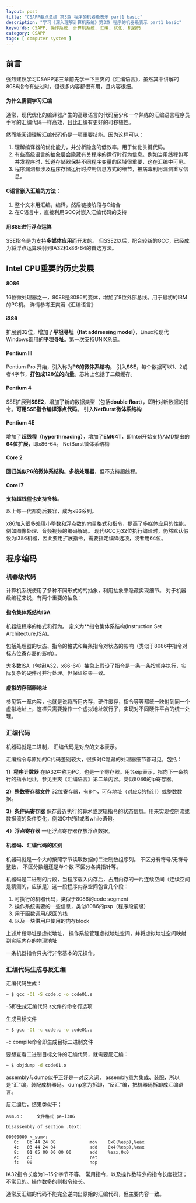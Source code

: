 ```yaml
---
layout: post
title: "CSAPP要点总结 第3章 程序的机器级表示 part1 basic"
description: "学习《深入理解计算机系统》第3章 程序的机器级表示 part1 basic"
keywords: CSAPP, 操作系统, 计算机系统, 汇编, 优化, 机器码
category: CSAPP
tags: [ computer system ]
---
```


## 前言
强烈建议学习CSAPP第三章前先学一下王爽的《汇编语言》，虽然其中讲解的8086指令有些过时，但很多内容都很有用，且内容很细。

#### 为什么需要学习汇编
通常，现代优化的编译器产生的高级语言的代码至少和一个熟练的汇编语言程序员手写的汇编代码一样高效，且比汇编有更好的可移植性。

然而能阅读理解汇编代码仍是一项重要技能。因为这样可以：

1. 理解编译器的优化能力，并分析隐含的低效率。用于优化关键代码。
2. 有些高级语言的抽象层会隐藏有关程序的运行时行为信息。例如当用线程包写并发程序时，知道存储器保持不同程序变量的区域很重要，这在汇编中可见。
3. 程序漏洞都涉及程序存储运行时控制信息方式的细节，被病毒利用漏洞重写信息。

#### C语言嵌入汇编的方法：

1. 整个文本用汇编，编译，然后链接阶段与C结合
2. 在C语言中，直接利用GCC对嵌入汇编代码的支持

#### 用SSE进行浮点运算
SSE指令是为支持**多媒体应用**而开发的。
但SSE2以后，配合较新的GCC，已经成为将浮点运算映射到IA32和x86-64的首选方法。

## Intel CPU重要的历史发展
#### 8086
16位微处理器之一，8088是8086的变体，增加了8位外部总线。用于最初的IBM的PC机。
详情参考王爽著《汇编语言》

#### i386
扩展到32位，增加了**平坦寻址（flat addressing model）**，Linux和现代Windows都用的**平坦寻址**。第一次支持UNIX系统。

#### Pentium III
Pentium Pro 开始，引入称为**P6的微体系结构**。
引入**SSE**，每个数据可以1、2或者4字节，**打包成128位的向量**。芯片上包括了二级缓存。

#### Pentium 4
SSE扩展到**SSE2**，增加了新的数据类型（包括**double float**），即针对新数据的指令。**可用SSE指令编译浮点代码**。
引入**NetBurst微体系结构**

#### Pentium 4E
增加了**超线程（hyperthreading）**，增加了**EM64T**，即Intel开始支持AMD提出的**64位扩展**，即x86-64。
NetBurst微体系结构

#### Core 2
**回归类似P6的微体系结构**。**多核处理器**，但不支持超线程。

#### Core i7
**支持超线程也支持多核**。

以上每一代都向后兼容，成为x86系列。

x86加入很多处理小整数和浮点数的向量格式和指令，提高了多媒体应用的性能，
例如图像处理、音频视频的编码解码。
现代GCC为32位执行编译时，仍然默认假设为i386机器，因此要用扩展指令，需要指定编译选项，或者用64位。

## 程序编码
### 机器级代码
计算机系统使用了多种不同形式的的抽象，利用抽象来隐藏实现细节。
对于机器级编程来说，有两个重要的抽象：
#### 指令集体系结构ISA
机器级程序的格式和行为。
定义为**指令集体系结构(Instruction Set Architecture,ISA)。

包括处理器的状态、指令的格式和每条指令对状态的影响（类似于8086中指令对标志位寄存器的影响）。

大多数ISA（包括IA32，x86-64）抽象上假设了指令是一条一条按顺序执行，实际复杂的硬件可并行处理。但保证结果一致。

#### 虚拟的存储器地址
参见第一章内容，也就是说将所用内存，硬件缓存，指令等等都统一映射到同一个虚拟地址上，这样只需要操作一个虚拟地址就行了，实现对不同硬件平台的统一处理。

### 汇编代码
机器码就是二进制，
汇编代码是对应的文本表示。

汇编指令与原始的C代码差别较大，很多对C隐藏的处理器细节都可见，包括：

**1）程序计数器**
在IA32中称为PC，也是一个寄存器。用%eip表示，指向下一条执行的指令地址，参见王爽《汇编语言》第二章内容。类似8086的ip寄存器。

**2）整数寄存器文件**
32位寄存器，有8个，可存地址（对应C的指针）或整数数据。

**3）条件码寄存器**
保存最近执行的算术或逻辑指令的状态信息。用来实现控制流或数据流的条件变化，例如C中的if或者while语句。

**4）浮点寄存器**
一组浮点寄存器存放浮点数据。

#### 机器码、汇编代码的区别
机器码就是一个大的按照字节读取数据的二进制数组序列。
不区分有符号/无符号整数，
不区分数组还是单个数
不区分各类指针等。

机器码是二进制的片段，当程序载入内存后，占用内存的一片连续空间（连续空间是猜测的，应该是）这一段程序内存空间包含几个段：

1. 可执行的机器代码，类似于8086的code segment
2. 操作系统需要的一些信息，类似8086的psp（程序段前缀）
3. 用于函数调用/返回的栈
4. 以及一块供用户使用的内存block

上述片段寻址是虚拟地址，
操作系统管理虚拟地址空间，并将虚拟地址空间映射到实际内存的物理地址

一条机器指令只执行非常基本的元操作。

### 汇编代码生成与反汇编
汇编代码生成：

```bash
~ $ gcc -O1 -S code.c -o codeO1.s
```

-S即生成汇编代码.s文件的命令行选项

生成目标文件

```bash
~ $ gcc -O1 -c code.c -o codeO1.o
```

-c compile命令即生成目标二进制文件

要想查看二进制目标文件的汇编代码，就需要反汇编：

```bash
~ $ objdump -d codeO1.o
```

assembly与dump似乎正好是一对反义词，
assembly意为集成、装配，所以是“汇”编，装配成机器码。
dump意为拆卸，“反汇”编，把机器码拆卸成汇编语言。

反汇编后，结果类似于：

```
asm.o：     文件格式 pe-i386

Disassembly of section .text:

00000000 <_sum>:
   0:   8b 44 24 08             mov    0x8(%esp),%eax
   4:   03 44 24 04             add    0x4(%esp),%eax
   8:   01 05 00 00 00 00       add    %eax,0x0
   e:   c3                      ret
   f:   90                      nop
```

IA32指令长度为1~15个字节不等。
常用指令，以及操作数较少的指令长度较短；
不常见的。操作数多的则指令较长。

通常反汇编的代码不能完全逆向出原始的汇编代码，但主要内容一致。

